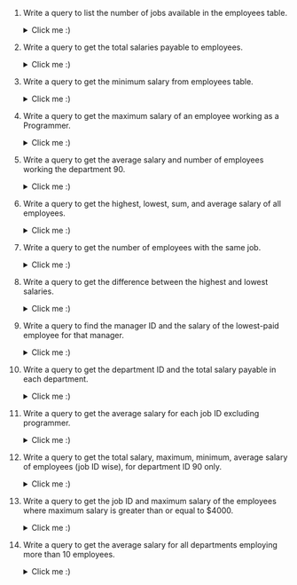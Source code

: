 1. Write a query to list the number of jobs available in the employees table.
    <details>
      <summary>Click me :)</summary>

    ```sql
    
    ```
    </details> 
2. Write a query to get the total salaries payable to employees.
    <details>
      <summary>Click me :)</summary>

    ```sql
    
    ```
    </details> 
3. Write a query to get the minimum salary from employees table.
    <details>
      <summary>Click me :)</summary>

    ```sql
    
    ```
    </details> 
4. Write a query to get the maximum salary of an employee working as a Programmer.
    <details>
      <summary>Click me :)</summary>

    ```sql
    
    ```
    </details> 
5. Write a query to get the average salary and number of employees working the department 90.
    <details>
      <summary>Click me :)</summary>

    ```sql
    
    ```
    </details> 
6. Write a query to get the highest, lowest, sum, and average salary of all employees.
    <details>
      <summary>Click me :)</summary>

    ```sql
    
    ```
    </details> 
7. Write a query to get the number of employees with the same job.
    <details>
      <summary>Click me :)</summary>

    ```sql
    
    ```
    </details> 
8. Write a query to get the difference between the highest and lowest salaries.
    <details>
      <summary>Click me :)</summary>

    ```sql
    
    ```
    </details> 
9. Write a query to find the manager ID and the salary of the lowest-paid employee for that manager.
    <details>
      <summary>Click me :)</summary>

    ```sql
    
    ```
    </details> 
10. Write a query to get the department ID and the total salary payable in each department.
    <details>
      <summary>Click me :)</summary>

    ```sql
    
    ```
    </details> 
11. Write a query to get the average salary for each job ID excluding programmer.
    <details>
      <summary>Click me :)</summary>

    ```sql
    
    ```
    </details> 
12. Write a query to get the total salary, maximum, minimum, average salary of employees (job ID wise), for department ID 90 only.
    <details>
      <summary>Click me :)</summary>

    ```sql
    
    ```
    </details> 
13. Write a query to get the job ID and maximum salary of the employees where maximum salary is greater than or equal to $4000.
    <details>
      <summary>Click me :)</summary>

    ```sql
    
    ```
    </details> 
14. Write a query to get the average salary for all departments employing more than 10 employees.
    <details>
      <summary>Click me :)</summary>

    ```sql
    
    ```
    </details> 
    